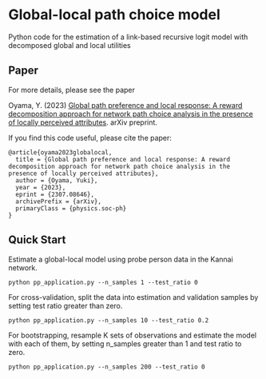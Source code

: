 # Global-local path choice model
Python code for the estimation of a link-based recursive logit model with decomposed global and local utilities

## Paper
For more details, please see the paper

Oyama, Y. (2023) [Global path preference and local response: A reward decomposition approach for network path choice analysis in the presence of locally perceived attributes](https://arxiv.org/abs/2307.08646). arXiv preprint.

If you find this code useful, please cite the paper:
```
@article{oyama2023globalocal,
  title = {Global path preference and local response: A reward decomposition approach for network path choice analysis in the presence of locally perceived attributes},
  author = {Oyama, Yuki},
  year = {2023},
  eprint = {2307.08646},
  archivePrefix = {arXiv},
  primaryClass = {physics.soc-ph}
}
```

## Quick Start
Estimate a global-local model using probe person data in the Kannai network.

```
python pp_application.py --n_samples 1 --test_ratio 0
```

For cross-validation, split the data into estimation and validation samples by setting test ratio greater than zero.

```
python pp_application.py --n_samples 10 --test_ratio 0.2
```

For bootstrapping, resample K sets of observations and estimate the model with each of them, by setting n_samples greater than 1 and test ratio to zero.

```
python pp_application.py --n_samples 200 --test_ratio 0
```

